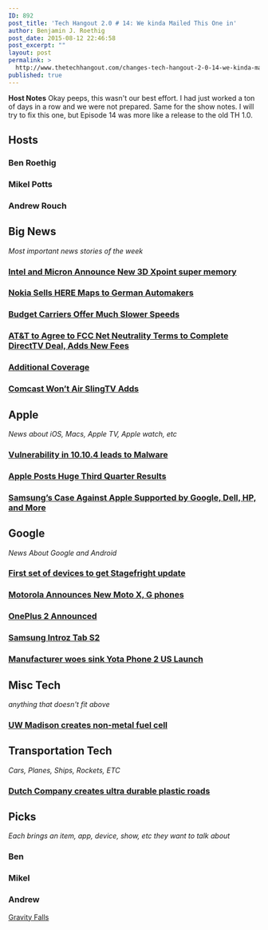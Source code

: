 ```yaml
---
ID: 892
post_title: 'Tech Hangout 2.0 # 14: We kinda Mailed This One in'
author: Benjamin J. Roethig
post_date: 2015-08-12 22:46:58
post_excerpt: ""
layout: post
permalink: >
  http://www.thetechhangout.com/changes-tech-hangout-2-0-14-we-kinda-mailed-this-one-in/
published: true
---
```

**Host Notes** Okay peeps, this wasn't our best effort.  I had just worked a ton of days in a row and we were not prepared.  Same for the show notes.  I will try to fix this one, but Episode 14 was more like a release to the old TH 1.0.

## Hosts

### Ben Roethig

### Mikel Potts

### Andrew Rouch

## Big News
*Most important news stories of the week*

###  [Intel and Micron Announce New 3D Xpoint super memory](http://9to5mac.com/2015/07/28/intel-micron-3d-xpoint/)

### [Nokia Sells HERE Maps to German Automakers](http://company.nokia.com/en/news/press-releases/2015/08/03/nokia-completes-next-stage-of-transformation-with-agreement-to-sell-here-to-automotive-industry-consortium-at-an-enterprise-value-of-eur-28-billion)

### [Budget Carriers Offer Much Slower Speeds](http://www.tomsguide.com/us/prepaid-carrier-performance,news-21331.html)

### [AT&T to Agree to FCC Net Neutrality Terms to Complete DirectTV Deal, Adds New Fees](http://www.cnet.com/news/at-t-agrees-to-stricter-net-neutrality-rules-to-get-directv-approved/)
### [Additional Coverage](http://www.macrumors.com/2015/07/22/att-activation-fee-rising-to-45/)

### [Comcast Won’t Air SlingTV Adds](http://www.theverge.com/2015/7/31/9078693/nbc-refusing-sling-tv-commercials)

## Apple
*News about iOS, Macs, Apple TV, Apple watch, etc*

### [Vulnerability in 10.10.4 leads to Malware](http://appleinsider.com/articles/15/08/03/active-os-x-1010-zero-day-exploit-installs-malware-without-need-for-system-passwords)

### [Apple Posts Huge Third Quarter Results](http://sixcolors.com/post/2015/07/its-tim-what-apples-ceo-told-analysts/)

### [Samsung’s Case Against Apple Supported by Google, Dell, HP, and More](http://barkpost.com/wp-content/uploads/2015/07/pluto-feature-image-618x407.jpg)



## Google
*News About Google and Android*

### [First set of devices to get Stagefright update](http://www.cultofandroid.com/75281/stagefright-fixes-rollout-to-nexus-samsung-alcatel-onetouch-devices/)

### [Motorola Announces New Moto X, G phones](http://www.thetechhangout.com/motorola-announces-moto-x-style-moto-x-play-and-new-moto-g/)

### [OnePlus 2 Announced](http://www.androidauthority.com/oneplus-2-specs-price-availability-628924/)

### [Samsung Introz Tab S2](http://www.thetechhangout.com/samsung-announces-incredibly-thin-and-light-galaxy-tab-s2/)

### [Manufacturer woes sink Yota Phone 2 US Launch](http://www.theverge.com/2015/7/31/9078707/yotaphone-2-smartphone-us-canceled)


## Misc Tech
*anything that doesn't fit above*

### [UW Madison creates non-metal fuel cell](http://www.engadget.com/2015/07/16/uw-madison-researchers-invent-a-metal-free-fuel-cell/)

## Transportation Tech
*Cars, Planes, Ships, Rockets, ETC*

### [Dutch Company creates ultra durable plastic roads](http://www.autoblog.com/2015/07/14/plasticroad-turn-water-bottles-into-longlasting-roads/#slide-3547931)

## Picks
*Each brings an item, app, device, show, etc they want to talk about*

### Ben

### Mikel

### Andrew
[Gravity Falls](http://disneyxd.disney.com/gravity-falls)